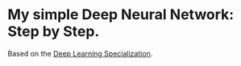 # My simple Deep Neural Network: Step by Step.

Based on the [Deep Learning Specialization](https://www.coursera.org/specializations/deep-learning).
